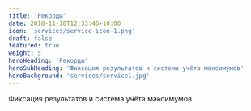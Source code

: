 ```yaml
---
title: 'Рекорды'
date: 2018-11-18T12:33:46+10:00
icon: 'services/service-icon-1.png'
draft: false
featured: true
weight: 5
heroHeading: 'Рекорды'
heroSubHeading: 'Фиксация результатов и система учёта максимумов'
heroBackground: 'services/service1.jpg'
---
```


Фиксация результатов и система учёта максимумов